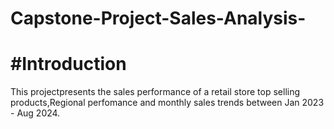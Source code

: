 # Capstone-Project-Sales-Analysis-

# #Introduction
This projectpresents the sales performance of a retail store top selling products,Regional perfomance and monthly sales trends between Jan 2023 - Aug 2024.
